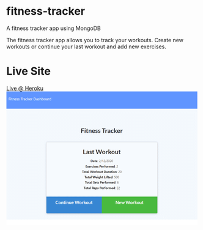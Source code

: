 # fitness-tracker
A fitness tracker app using MongoDB

The fitness tracker app allows you to track your workouts.  Create new workouts 
or continue your last workout and add new exercises.


# Live Site
[Live @ Heroku<br><img src="screenshot.png">](https://fitness-tracker-kg.herokuapp.com/)
  
  
  